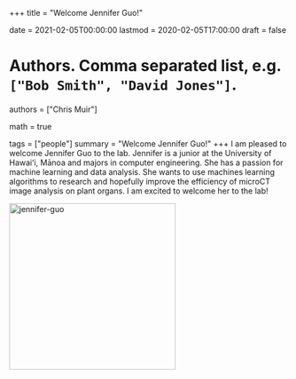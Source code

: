 +++
title = "Welcome Jennifer Guo!"

date = 2021-02-05T00:00:00
lastmod = 2020-02-05T17:00:00
draft = false

# Authors. Comma separated list, e.g. `["Bob Smith", "David Jones"]`.
authors = ["Chris Muir"]

math = true

tags = ["people"]
summary = "Welcome Jennifer Guo!"
+++
I am pleased to welcome Jennifer Guo to the lab. Jennifer is a junior at the University of Hawaiʻi, Mānoa and majors in computer engineering. She has a passion for machine learning and data analysis. She wants to use machines learning algorithms to research and hopefully improve the efficiency of microCT image analysis on plant organs. I am excited to welcome her to the lab!

<img alt = 'jennifer-guo' width='300' src='/img/jennifer-guo.jpg' ALIGN = 'center'/>
